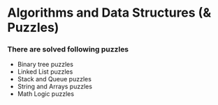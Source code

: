 # Algorithms and Data Structures (& Puzzles)

### There are solved following puzzles 
* Binary tree puzzles
* Linked List puzzles
* Stack and Queue puzzles
* String and Arrays puzzles
* Math Logic puzzles
